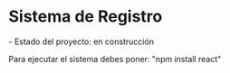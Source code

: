 <h1> Sistema de Registro</h1>
- Estado del proyecto: en construcción

Para ejecutar el sistema debes poner:
"npm install react"
